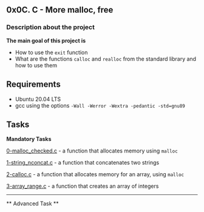 ## 0x0C. C - More malloc, free

### Description about the project

**The main goal of this project is**
* How to use the `exit` function
* What are the functions `calloc` and `realloc` from the standard library and how to use them

## Requirements
* Ubuntu 20.04 LTS
* gcc using the options `-Wall -Werror -Wextra -pedantic -std=gnu89`

## Tasks

**Mandatory Tasks**

[0-malloc_checked.c](0-malloc_checked.c) - a function that allocates memory using `malloc`

[1-string_nconcat.c](1-string_nconcat.c) - a function that concatenates two strings

[2-calloc.c](2-calloc.c) - a function that allocates memory for an array, using `malloc`

[3-array_range.c](3-array_range.c) - a function that creates an array of integers

---

** Advanced Task **

